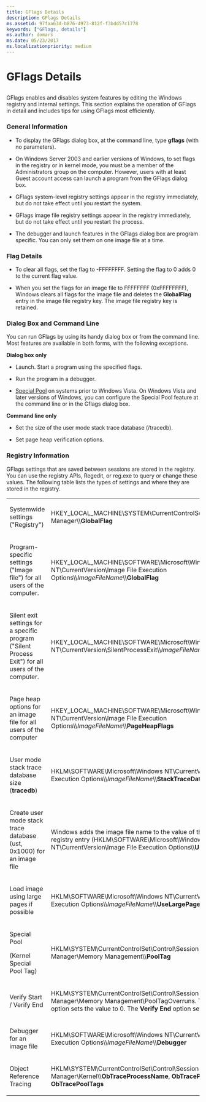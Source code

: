 ```yaml
---
title: GFlags Details
description: GFlags Details
ms.assetid: 97faa63d-b876-4973-812f-f3bdd57c1778
keywords: ["GFlags, details"]
ms.author: domars
ms.date: 05/23/2017
ms.localizationpriority: medium
---
```


# GFlags Details


## <span id="ddk_gflags_details_dtools"></span><span id="DDK_GFLAGS_DETAILS_DTOOLS"></span>


GFlags enables and disables system features by editing the Windows registry and internal settings. This section explains the operation of GFlags in detail and includes tips for using GFlags most efficiently.

### <span id="general_information"></span><span id="GENERAL_INFORMATION"></span>General Information

-   To display the GFlags dialog box, at the command line, type **gflags** (with no parameters).

-   On Windows Server 2003 and earlier versions of Windows, to set flags in the registry or in kernel mode, you must be a member of the Administrators group on the computer. However, users with at least Guest account access can launch a program from the GFlags dialog box.

-   GFlags system-level registry settings appear in the registry immediately, but do not take effect until you restart the system.

-   GFlags image file registry settings appear in the registry immediately, but do not take effect until you restart the process.

-   The debugger and launch features in the GFlags dialog box are program specific. You can only set them on one image file at a time.

### <span id="flag_details"></span><span id="FLAG_DETAILS"></span>Flag Details

-   To clear all flags, set the flag to -FFFFFFFF. Setting the flag to 0 adds 0 to the current flag value.

-   When you set the flags for an image file to FFFFFFFF (0xFFFFFFFF), Windows clears all flags for the image file and deletes the **GlobalFlag** entry in the image file registry key. The image file registry key is retained.

### <span id="dialog_box_and_command_line"></span><span id="DIALOG_BOX_AND_COMMAND_LINE"></span>Dialog Box and Command Line

You can run GFlags by using its handy dialog box or from the command line. Most features are available in both forms, with the following exceptions.

**Dialog box only**

-   Launch. Start a program using the specified flags.

-   Run the program in a debugger.

-   [Special Pool](special-pool.md) on systems prior to Windows Vista. On Windows Vista and later versions of Windows, you can configure the Special Pool feature at the command line or in the Gflags dialog box.

**Command line only**

-   Set the size of the user mode stack trace database (/tracedb).

-   Set page heap verification options.

### <span id="registry_information"></span><span id="REGISTRY_INFORMATION"></span>Registry Information

GFlags settings that are saved between sessions are stored in the registry. You can use the registry APIs, Regedit, or reg.exe to query or change these values. The following table lists the types of settings and where they are stored in the registry.

<table>
<colgroup>
<col width="50%" />
<col width="50%" />
</colgroup>
<tbody>
<tr class="odd">
<td align="left"><p>Systemwide settings (&quot;Registry&quot;)</p></td>
<td align="left"><p>HKEY_LOCAL_MACHINE\SYSTEM\CurrentControlSet\Control\Session Manager\\<strong>GlobalFlag</strong></p></td>
</tr>
<tr class="even">
<td align="left"><p>Program-specific settings (&quot;Image file&quot;) for all users of the computer.</p></td>
<td align="left"><p>HKEY_LOCAL_MACHINE\SOFTWARE\Microsoft\Windows NT\CurrentVersion\Image File Execution Options\\<em>ImageFileName</em>\\<strong>GlobalFlag</strong></p></td>
</tr>
<tr class="odd">
<td align="left"><p>Silent exit settings for a specific program (&quot;Silent Process Exit&quot;) for all users of the computer.</p></td>
<td align="left"><p>HKEY_LOCAL_MACHINE\SOFTWARE\Microsoft\Windows NT\CurrentVersion\SilentProcessExit\\<em>ImageFileName</em></p></td>
</tr>
<tr class="even">
<td align="left"><p>Page heap options for an image file for all users of the computer</p></td>
<td align="left"><p>HKEY_LOCAL_MACHINE\SOFTWARE\Microsoft\Windows NT\CurrentVersion\Image File Execution Options\\<em>ImageFileName</em>\\<strong>PageHeapFlags</strong></p></td>
</tr>
<tr class="odd">
<td align="left"><p>User mode stack trace database size (<strong>tracedb</strong>)</p></td>
<td align="left"><p>HKLM\SOFTWARE\Microsoft\Windows NT\CurrentVersion\Image File Execution Options\\<em>ImageFileName</em>\\<strong>StackTraceDatabaseSizeInMb</strong></p></td>
</tr>
<tr class="even">
<td align="left"><p>Create user mode stack trace database (ust, 0x1000) for an image file</p></td>
<td align="left"><p>Windows adds the image file name to the value of the USTEnabled registry entry (HKLM\SOFTWARE\Microsoft\Windows NT\CurrentVersion\Image File Execution Options\\<strong>USTEnabled</strong>).</p></td>
</tr>
<tr class="odd">
<td align="left"><p>Load image using large pages if possible</p></td>
<td align="left"><p>HKLM\SOFTWARE\Microsoft\Windows NT\CurrentVersion\Image File Execution Options\\<em>ImageFileName</em>\\<strong>UseLargePages</strong>.</p></td>
</tr>
<tr class="even">
<td align="left"><p>Special Pool</p>
<p>(Kernel Special Pool Tag)</p></td>
<td align="left"><p>HKLM\SYSTEM\CurrentControlSet\Control\Session Manager\Memory Management\\<strong>PoolTag</strong></p></td>
</tr>
<tr class="odd">
<td align="left"><p>Verify Start / Verify End</p></td>
<td align="left"><p>HKLM\SYSTEM\CurrentControlSet\Control\Session Manager\Memory Management\PoolTagOverruns. The <strong>Verify Start</strong> option sets the value to 0. The <strong>Verify End</strong> option sets the value to 1.</p></td>
</tr>
<tr class="even">
<td align="left"><p>Debugger for an image file</p></td>
<td align="left"><p>HKLM\SOFTWARE\Microsoft\Windows NT\CurrentVersion\Image File Execution Options\\<em>ImageFileName</em>\\<strong>Debugger</strong></p></td>
</tr>
<tr class="odd">
<td align="left"><p>Object Reference Tracing</p></td>
<td align="left"><p>HKLM\SYSTEM\CurrentControlSet\Control\Session Manager\Kernel\\<strong>ObTraceProcessName</strong>, <strong>ObTracePermanent</strong> and <strong>ObTracePoolTags</strong></p></td>
</tr>
</tbody>
</table>

 

 

 





